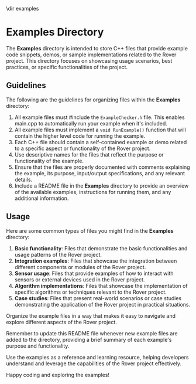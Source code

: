 \dir examples

# Examples Directory

The **Examples** directory is intended to store C++ files that provide example code snippets, demos, or sample implementations related to the Rover project. This directory focuses on showcasing usage scenarios, best practices, or specific functionalities of the project.

## Guidelines

The following are the guidelines for organizing files within the **Examples** directory:

1. All example files must #include the `ExampleChecker.h` file. This enables main.cpp to automatically run your example when it's included.
2. All example files must implement a `void RunExample()` function that will contain the higher level code for running the example.
3. Each C++ file should contain a self-contained example or demo related to a specific aspect or functionality of the Rover project.
4. Use descriptive names for the files that reflect the purpose or functionality of the example.
5. Ensure that the files are properly documented with comments explaining the example, its purpose, input/output specifications, and any relevant details.
6. Include a README file in the **Examples** directory to provide an overview of the available examples, instructions for running them, and any additional information.

## Usage

Here are some common types of files you might find in the **Examples** directory:

1. **Basic functionality**: Files that demonstrate the basic functionalities and usage patterns of the Rover project.
2. **Integration examples**: Files that showcase the integration between different components or modules of the Rover project.
3. **Sensor usage**: Files that provide examples of how to interact with sensors or external devices used in the Rover project.
4. **Algorithm implementations**: Files that showcase the implementation of specific algorithms or techniques relevant to the Rover project.
5. **Case studies**: Files that present real-world scenarios or case studies demonstrating the application of the Rover project in practical situations.

Organize the example files in a way that makes it easy to navigate and explore different aspects of the Rover project.

Remember to update this README file whenever new example files are added to the directory, providing a brief summary of each example's purpose and functionality.

Use the examples as a reference and learning resource, helping developers understand and leverage the capabilities of the Rover project effectively.

Happy coding and exploring the examples!